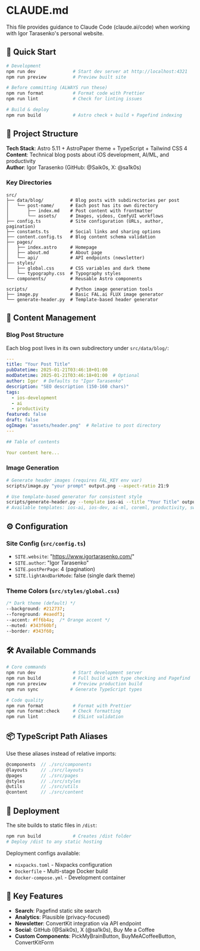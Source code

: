 # CLAUDE.md

This file provides guidance to Claude Code (claude.ai/code) when working with Igor Tarasenko's personal website.

## 🚀 Quick Start

```bash
# Development
npm run dev              # Start dev server at http://localhost:4321
npm run preview          # Preview built site

# Before committing (ALWAYS run these)
npm run format           # Format code with Prettier
npm run lint             # Check for linting issues

# Build & deploy
npm run build            # Astro check + build + Pagefind indexing
```

## 📁 Project Structure

**Tech Stack**: Astro 5.11 + AstroPaper theme + TypeScript + Tailwind CSS 4  
**Content**: Technical blog posts about iOS development, AI/ML, and productivity  
**Author**: Igor Tarasenko (GitHub: @Saik0s, X: @sa1k0s)

### Key Directories

```
src/
├── data/blog/          # Blog posts with subdirectories per post
│   └── post-name/      # Each post has its own directory
│       ├── index.md    # Post content with frontmatter
│       └── assets/     # Images, videos, ComfyUI workflows
├── config.ts           # Site configuration (URLs, author, pagination)
├── constants.ts        # Social links and sharing options
├── content.config.ts   # Blog content schema validation
├── pages/
│   ├── index.astro     # Homepage
│   ├── about.md        # About page
│   └── api/            # API endpoints (newsletter)
├── styles/
│   ├── global.css      # CSS variables and dark theme
│   └── typography.css  # Typography styles
└── components/         # Reusable Astro components

scripts/                # Python image generation tools
├── image.py            # Basic FAL.ai FLUX image generator
└── generate-header.py  # Template-based header generator
```

## 📝 Content Management

### Blog Post Structure

Each blog post lives in its own subdirectory under `src/data/blog/`:

```yaml
---
title: "Your Post Title"
pubDatetime: 2025-01-21T03:46:18+01:00
modDatetime: 2025-01-21T03:46:18+01:00  # Optional
author: Igor  # Defaults to "Igor Tarasenko"
description: "SEO description (150-160 chars)"
tags:
  - ios-development
  - ai
  - productivity
featured: false
draft: false
ogImage: "assets/header.png"  # Relative to post directory
---

## Table of contents

Your content here...
```

### Image Generation

```bash
# Generate header images (requires FAL_KEY env var)
scripts/image.py "your prompt" output.png --aspect-ratio 21:9

# Use template-based generator for consistent style
scripts/generate-header.py --template ios-ai --title "Your Title" output.png
# Available templates: ios-ai, ios-dev, ai-ml, coreml, productivity, swift, mobile-dev
```

## ⚙️ Configuration

### Site Config (`src/config.ts`)
- `SITE.website`: "https://www.igortarasenko.com/"
- `SITE.author`: "Igor Tarasenko"
- `SITE.postPerPage`: 4 (pagination)
- `SITE.lightAndDarkMode`: false (single dark theme)

### Theme Colors (`src/styles/global.css`)
```css
/* Dark theme (default) */
--background: #212737;
--foreground: #eaedf3;
--accent: #ff6b4a;  /* Orange accent */
--muted: #343f60bf;
--border: #343f60;
```

## 🛠️ Available Commands

```bash
# Core commands
npm run dev              # Start development server
npm run build            # Full build with type checking and Pagefind
npm run preview          # Preview production build
npm run sync            # Generate TypeScript types

# Code quality
npm run format           # Format with Prettier
npm run format:check     # Check formatting
npm run lint             # ESLint validation
```

## 📦 TypeScript Path Aliases

Use these aliases instead of relative imports:
```typescript
@components  // ./src/components
@layouts     // ./src/layouts  
@pages       // ./src/pages
@styles      // ./src/styles
@utils       // ./src/utils
@content     // ./src/content
```

## 🚀 Deployment

The site builds to static files in `/dist`:
```bash
npm run build            # Creates /dist folder
# Deploy /dist to any static hosting
```

Deployment configs available:
- `nixpacks.toml` - Nixpacks configuration
- `Dockerfile` - Multi-stage Docker build
- `docker-compose.yml` - Development container

## 🔌 Key Features

- **Search**: Pagefind static site search
- **Analytics**: Plausible (privacy-focused)
- **Newsletter**: ConvertKit integration via API endpoint
- **Social**: GitHub (@Saik0s), X (@sa1k0s), Buy Me a Coffee
- **Custom Components**: PickMyBrainButton, BuyMeACoffeeButton, ConvertKitForm